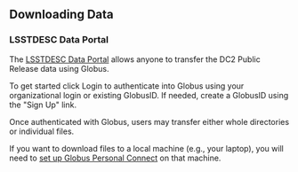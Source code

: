 ## Downloading Data

### LSSTDESC Data Portal

The [LSSTDESC Data Portal](https://lsstdesc-portal.nersc.gov/) allows anyone to transfer the DC2 Public Release data using Globus.   

To get started click Login to authenticate into Globus using your organizational login or existing GlobusID. If needed, create a GlobusID using the "Sign Up" link.

Once authenticated with Globus, users may transfer either whole directories or individual files.

If you want to download files to a local machine (e.g., your laptop), you will need to [set up Globus Personal Connect](02_setup_globus_personal_connect.md) on that machine. 
